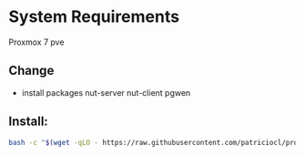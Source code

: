 # System Requirements


Proxmox 7 pve


## Change
- install packages nut-server nut-client pgwen

## Install:

```bash
bash -c "$(wget -qLO - https://raw.githubusercontent.com/patriciocl/proxmoxha/main/nut/install.sh)"
```

